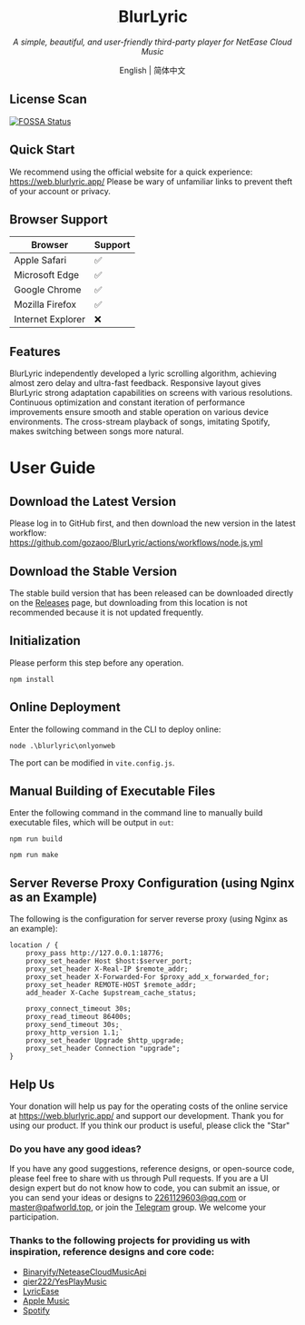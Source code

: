 <h1 align="center"><img src="https://blurlyric.app/favicon.svg" alt="img" style="zoom:3%;" />BlurLyric</h1>

<p align="center"><i>A simple, beautiful, and user-friendly third-party player for NetEase Cloud Music</i></p>

<p align="center"><a herf="readme.md">English</a> | <a herf="readme.md">简体中文</a></p>

## License Scan

[![FOSSA Status](https://app.fossa.com/api/projects/git%2Bgithub.com%2FProject-And-Factory%2FBlurLyric.svg?type=large)](https://app.fossa.com/projects/git%2Bgithub.com%2FProject-And-Factory%2FBlurLyric?ref=badge_large)

## Quick Start

We recommend using the official website for a quick experience: https://web.blurlyric.app/ Please be wary of unfamiliar links to prevent theft of your account or privacy.

## Browser Support

| Browser           | Support  |
| -----------------| -------- |
| Apple Safari      | ✅       |
| Microsoft Edge    | ✅       |
| Google Chrome     | ✅       |
| Mozilla Firefox   | ✅       |
| Internet Explorer | ❌       |

## Features

BlurLyric independently developed a lyric scrolling algorithm, achieving almost zero delay and ultra-fast feedback. Responsive layout gives BlurLyric strong adaptation capabilities on screens with various resolutions. Continuous optimization and constant iteration of performance improvements ensure smooth and stable operation on various device environments. The cross-stream playback of songs, imitating Spotify, makes switching between songs more natural.

# User Guide

## Download the Latest Version

Please log in to GitHub first, and then download the new version in the latest workflow: https://github.com/gozaoo/BlurLyric/actions/workflows/node.js.yml

## Download the Stable Version

The stable build version that has been released can be downloaded directly on the [Releases](https://github.com/gozaoo/BlurLyric2.0/releases) page, but downloading from this location is not recommended because it is not updated frequently.

## Initialization

Please perform this step before any operation.
```
npm install
```

## Online Deployment

Enter the following command in the CLI to deploy online:

```
node .\blurlyric\onlyonweb
```

The port can be modified in `vite.config.js`.

## Manual Building of Executable Files

Enter the following command in the command line to manually build executable files, which will be output in `out`:

```
npm run build
```

```
npm run make
```

## Server Reverse Proxy Configuration (using Nginx as an Example)

The following is the configuration for server reverse proxy (using Nginx as an example):

```
location / {
    proxy_pass http://127.0.0.1:18776;
    proxy_set_header Host $host:$server_port;
    proxy_set_header X-Real-IP $remote_addr;
    proxy_set_header X-Forwarded-For $proxy_add_x_forwarded_for;
    proxy_set_header REMOTE-HOST $remote_addr;
    add_header X-Cache $upstream_cache_status;

    proxy_connect_timeout 30s;
    proxy_read_timeout 86400s;
    proxy_send_timeout 30s;
    proxy_http_version 1.1;`
    proxy_set_header Upgrade $http_upgrade;
    proxy_set_header Connection "upgrade";
}
```

## Help Us

Your donation will help us pay for the operating costs of the online service at <a herf="https://web.blurlyric.app/">https://web.blurlyric.app/</a> and support our development. Thank you for using our product. If you think our product is useful, please click the "Star"

### Do you have any good ideas?

If you have any good suggestions, reference designs, or open-source code, please feel free to share with us through Pull requests. If you are a UI design expert but do not know how to code, you can submit an issue, or you can send your ideas or designs to [2261129603@qq.com](mailto:2261129603@qq.com) or [master@pafworld.top](mailto:master@pafworld.top), or join the [Telegram](https://t.me/pafnetwork) group. We welcome your participation.

### Thanks to the following projects for providing us with inspiration, reference designs and core code:

- [Binaryify/NeteaseCloudMusicApi](https://github.com/Binaryify/NeteaseCloudMusicApi)
- [qier222/YesPlayMusic](https://github.com/qier222/YesPlayMusic)
- [LyricEase](https://apps.microsoft.com/store/detail/lyricease/9N1MKDF0F4GT?hl=zh-cn&gl=CN)
- [Apple Music](https://www.apple.com/apple-music/)
- [Spotify](https://www.spotify.com/)
